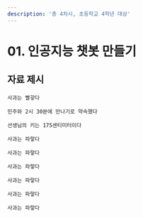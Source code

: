 ```yaml
---
description: '총 4차시, 초등학교 4학년 대상'
---
```


# 01. 인공지능 챗봇 만들기

## 자료 제시

```text
사과는 빨갛다
```

```text
민주와 2시 30분에 만나기로 약속했다
```

```text
선생님의 키는 175센티미터이다
```

```text
사과는 파랗다
```

```text
사과는 파랗다
```

```text
사과는 파랗다
```

```text
사과는 파랗다
```

```text
사과는 파랗다
```

```text
사과는 파랗다
```



